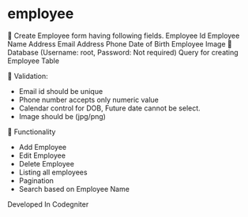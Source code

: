 # employee

	Create Employee form having following fields.
Employee Id
Employee Name
Address
Email Address
Phone
Date of Birth
Employee Image
	Database (Username: root, Password: Not required)
Query for creating Employee Table

	Validation:
-	Email id should be unique
-	Phone number accepts only numeric value
-	Calendar control for DOB, Future date cannot be select.
-	Image should be (jpg/png)

	Functionality
-	Add Employee
-	Edit Employee
-	Delete Employee
-	Listing all employees
-	Pagination
-	Search based on Employee Name 



Developed In Codegniter

